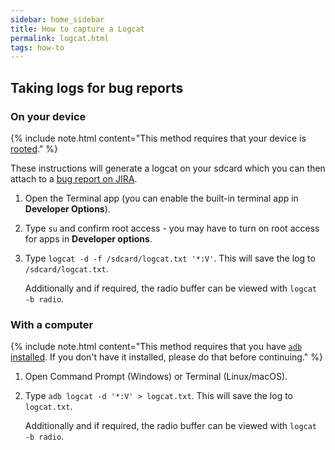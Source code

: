 ```yaml
---
sidebar: home_sidebar
title: How to capture a Logcat
permalink: logcat.html
tags: how-to
---
```


## Taking logs for bug reports

### On your device

{% include note.html content="This method requires that your device is [rooted](https://download.lineageos.org/extras)." %}

These instructions will generate a logcat on your sdcard which you can then attach to a [bug report on JIRA](/bugreport-howto.html#reporting-a-bug).

1. Open the Terminal app (you can enable the built-in terminal app in **Developer Options**).
2. Type `su` and confirm root access - you may have to turn on root access for apps in **Developer options**.
3. Type `logcat -d -f /sdcard/logcat.txt '*:V'`. This will save the log to `/sdcard/logcat.txt`.

   Additionally and if required, the radio buffer can be viewed with `logcat -b radio`.

### With a computer

{% include note.html content="This method requires that you have [`adb` installed](/adb_fastboot_guide.html#installing-adb-and-fastboot).
If you don't have it installed, please do that before continuing." %}

1. Open Command Prompt (Windows) or Terminal (Linux/macOS).
2. Type `adb logcat -d '*:V' > logcat.txt`. This will save the log to `logcat.txt`.

   Additionally and if required, the radio buffer can be viewed with `logcat -b radio`.


